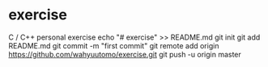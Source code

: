 # exercise
C / C++ personal exercise 
echo "# exercise" >> README.md
git init
git add README.md
git commit -m "first commit"
git remote add origin https://github.com/wahyuutomo/exercise.git
git push -u origin master
